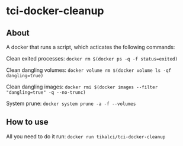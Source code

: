 # tci-docker-cleanup

## About

A docker that runs a script, which acticates the following commands:

Clean exited processes:
```docker rm $(docker ps -q -f status=exited)```

Clean dangling volumes:
```docker volume rm $(docker volume ls -qf dangling=true)```

Clean dangling images:
```docker rmi $(docker images --filter "dangling=true" -q --no-trunc)```

System prune:
```docker system prune -a -f --volumes```

## How to use

All you need to do it run:
```docker run tikalci/tci-docker-cleanup```
